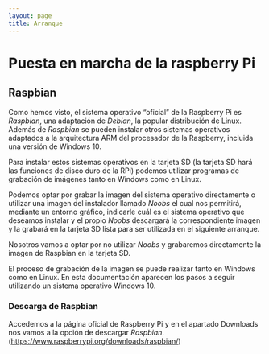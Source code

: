 ```yaml
---
layout: page
title: Arranque
---
```

# Puesta en marcha de la raspberry Pi

## Raspbian
Como hemos visto, el sistema operativo “oficial” de la Raspberry Pi es *Raspbian*, una adaptación de *Debian*, la popular distribución de Linux. Además de *Raspbian* se pueden instalar otros sistemas operativos adaptados a la arquitectura ARM del procesador de la Raspberry, incluida una versión de Windows 10.

Para instalar estos sistemas operativos en la tarjeta SD (la tarjeta SD hará las funciones de disco duro de la RPi) podemos utilizar programas de grabación de imágenes tanto en Windows como en Linux.

Podemos optar por grabar la imagen del sistema operativo directamente o utilizar una imagen del instalador llamado *Noobs* el cual nos permitirá, mediante un entorno gráfico, indicarle cuál es el sistema operativo que deseamos instalar y el propio *Noobs* descargará la correspondiente imagen y la grabará en la tarjeta SD lista para ser utilizada en el siguiente arranque.

Nosotros vamos a optar por no utilizar *Noobs* y grabaremos directamente la imagen de Raspbian en la tarjeta SD.

El proceso de grabación de la imagen se puede realizar tanto en Windows como en Linux. En esta documentación aparecen los pasos a seguir utilizando un sistema operativo Windows 10.

### Descarga de Raspbian
Accedemos a la página oficial de Raspberry Pi y en el apartado Downloads nos vamos a la opción de descargar *Raspbian*.
(https://www.raspberrypi.org/downloads/raspbian/)
